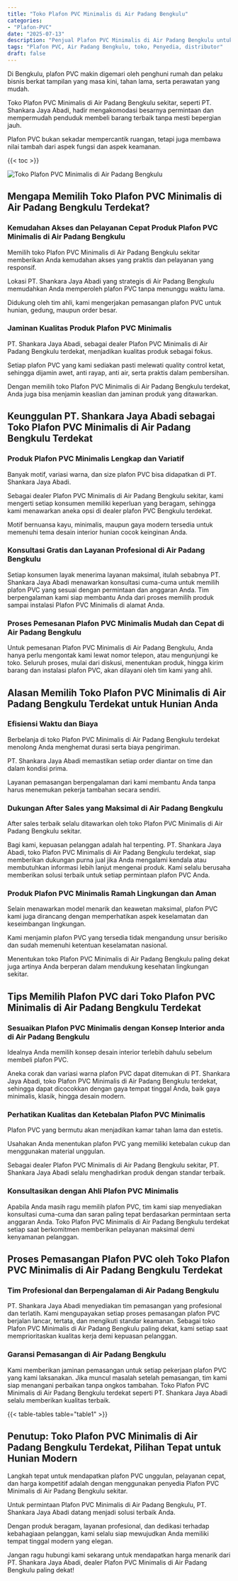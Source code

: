 ```yaml
---
title: "Toko Plafon PVC Minimalis di Air Padang Bengkulu"
categories: 
- "Plafon-PVC"
date: "2025-07-13"
description: "Penjual Plafon PVC Minimalis di Air Padang Bengkulu untuk rumah, kantor, dan toko. Produk unggulan, beragam motif, pilihan warna elegan, beserta jasa penempatan dikerjakan oleh tenaga ahli ahli dan jaminan resmi!|Servis penyediaan Plafon PVC Minimalis di Air Padang Bengkulu bagi kebutuhan tempat tinggal, kantor, atau ritel, beserta material berkualitas dan pemasangan oleh tenaga ahli ahli serta kepastian resmi.|Solusi Plafon PVC Minimalis di Air Padang Bengkulu yang terbukti bagi rumah, perkantoran, dan toko, dengan material berkualitas dan pemasangan ditangani oleh tim ahli serta kepastian resmi.|Penyediaan Plafon PVC Minimalis di Air Padang Bengkulu untuk rumah, perkantoran, dan ritel, beserta material berkualitas dan instalasi ditangani oleh tim ahli, disertai beserta kepastian resmi.}"
tags: "Plafon PVC, Air Padang Bengkulu, toko, Penyedia, distributor"
draft: false
---
```


Di Bengkulu, plafon PVC makin digemari oleh penghuni rumah dan pelaku bisnis berkat tampilan yang masa kini, tahan lama, serta perawatan yang mudah.

Toko Plafon PVC Minimalis di Air Padang Bengkulu sekitar, seperti PT. Shankara Jaya Abadi, hadir mengakomodasi besarnya permintaan dan mempermudah penduduk membeli barang terbaik tanpa mesti bepergian jauh.

Plafon PVC bukan sekadar mempercantik ruangan, tetapi juga membawa nilai tambah dari aspek fungsi dan aspek keamanan.

{{< toc >}}

![Toko Plafon PVC Minimalis di Air Padang Bengkulu](/images/Plafon-PVC/Toko-Plafon-PVC-Minimalis-di-Air-Padang-Bengkulu.png)


## Mengapa Memilih Toko Plafon PVC Minimalis di Air Padang Bengkulu Terdekat?

### Kemudahan Akses dan Pelayanan Cepat Produk Plafon PVC Minimalis di Air Padang Bengkulu

Memilih toko Plafon PVC Minimalis di Air Padang Bengkulu sekitar memberikan Anda kemudahan akses yang praktis dan pelayanan yang responsif.

Lokasi PT. Shankara Jaya Abadi yang strategis di Air Padang Bengkulu memudahkan Anda memperoleh plafon PVC tanpa menunggu waktu lama.

Didukung oleh tim ahli, kami mengerjakan pemasangan plafon PVC untuk hunian, gedung, maupun order besar.

### Jaminan Kualitas Produk Plafon PVC Minimalis

PT. Shankara Jaya Abadi, sebagai dealer Plafon PVC Minimalis di Air Padang Bengkulu terdekat, menjadikan kualitas produk sebagai fokus.

Setiap plafon PVC yang kami sediakan pasti melewati quality control ketat, sehingga dijamin awet, anti rayap, anti air, serta praktis dalam pembersihan.

Dengan memilih toko Plafon PVC Minimalis di Air Padang Bengkulu terdekat, Anda juga bisa menjamin keaslian dan jaminan produk yang ditawarkan.

## Keunggulan PT. Shankara Jaya Abadi sebagai Toko Plafon PVC Minimalis di Air Padang Bengkulu Terdekat

### Produk Plafon PVC Minimalis Lengkap dan Variatif

Banyak motif, variasi warna, dan size plafon PVC bisa didapatkan di PT. Shankara Jaya Abadi.

Sebagai dealer Plafon PVC Minimalis di Air Padang Bengkulu sekitar, kami mengerti setiap konsumen memiliki keperluan yang beragam, sehingga kami menawarkan aneka opsi di dealer plafon PVC Bengkulu terdekat.

Motif bernuansa kayu, minimalis, maupun gaya modern tersedia untuk memenuhi tema desain interior hunian cocok keinginan Anda.

### Konsultasi Gratis dan Layanan Profesional di Air Padang Bengkulu

Setiap konsumen layak menerima layanan maksimal, itulah sebabnya PT. Shankara Jaya Abadi menawarkan konsultasi cuma-cuma untuk memilih plafon PVC yang sesuai dengan permintaan dan anggaran Anda. Tim berpengalaman kami siap membantu Anda dari proses memilih produk sampai instalasi Plafon PVC Minimalis di alamat Anda.

### Proses Pemesanan Plafon PVC Minimalis Mudah dan Cepat di Air Padang Bengkulu

Untuk pemesanan Plafon PVC Minimalis di Air Padang Bengkulu, Anda hanya perlu mengontak kami lewat nomor telepon, atau mengunjungi ke toko. Seluruh proses, mulai dari diskusi, menentukan produk, hingga kirim barang dan instalasi plafon PVC, akan dilayani oleh tim kami yang ahli.

## Alasan Memilih Toko Plafon PVC Minimalis di Air Padang Bengkulu Terdekat untuk Hunian Anda

### Efisiensi Waktu dan Biaya

Berbelanja di toko Plafon PVC Minimalis di Air Padang Bengkulu terdekat menolong Anda menghemat durasi serta biaya pengiriman.

PT. Shankara Jaya Abadi memastikan setiap order diantar on time dan dalam kondisi prima.

Layanan pemasangan berpengalaman dari kami membantu Anda tanpa harus menemukan pekerja tambahan secara sendiri.

### Dukungan After Sales yang Maksimal di Air Padang Bengkulu

After sales terbaik selalu ditawarkan oleh toko Plafon PVC Minimalis di Air Padang Bengkulu sekitar.

Bagi kami, kepuasan pelanggan adalah hal terpenting. PT. Shankara Jaya Abadi, toko Plafon PVC Minimalis di Air Padang Bengkulu terdekat, siap memberikan dukungan purna jual jika Anda mengalami kendala atau membutuhkan informasi lebih lanjut mengenai produk. Kami selalu berusaha memberikan solusi terbaik untuk setiap permintaan plafon PVC Anda.

### Produk Plafon PVC Minimalis Ramah Lingkungan dan Aman

Selain menawarkan model menarik dan keawetan maksimal, plafon PVC kami juga dirancang dengan memperhatikan aspek keselamatan dan keseimbangan lingkungan.

Kami menjamin plafon PVC yang tersedia tidak mengandung unsur berisiko dan sudah memenuhi ketentuan keselamatan nasional.

Menentukan toko Plafon PVC Minimalis di Air Padang Bengkulu paling dekat juga artinya Anda berperan dalam mendukung kesehatan lingkungan sekitar.

## Tips Memilih Plafon PVC dari Toko Plafon PVC Minimalis di Air Padang Bengkulu Terdekat

### Sesuaikan Plafon PVC Minimalis dengan Konsep Interior anda di Air Padang Bengkulu

Idealnya Anda memilih konsep desain interior terlebih dahulu sebelum membeli plafon PVC.

Aneka corak dan variasi warna plafon PVC dapat ditemukan di PT. Shankara Jaya Abadi, toko Plafon PVC Minimalis di Air Padang Bengkulu terdekat, sehingga dapat dicocokkan dengan gaya tempat tinggal Anda, baik gaya minimalis, klasik, hingga desain modern.

### Perhatikan Kualitas dan Ketebalan Plafon PVC Minimalis

Plafon PVC yang bermutu akan menjadikan kamar tahan lama dan estetis.

Usahakan Anda menentukan plafon PVC yang memiliki ketebalan cukup dan menggunakan material unggulan.

Sebagai dealer Plafon PVC Minimalis di Air Padang Bengkulu sekitar, PT. Shankara Jaya Abadi selalu menghadirkan produk dengan standar terbaik.

### Konsultasikan dengan Ahli Plafon PVC Minimalis

Apabila Anda masih ragu memilih plafon PVC, tim kami siap menyediakan konsultasi cuma-cuma dan saran paling tepat berdasarkan permintaan serta anggaran Anda. Toko Plafon PVC Minimalis di Air Padang Bengkulu terdekat setiap saat berkomitmen memberikan pelayanan maksimal demi kenyamanan pelanggan.

## Proses Pemasangan Plafon PVC oleh Toko Plafon PVC Minimalis di Air Padang Bengkulu Terdekat

### Tim Profesional dan Berpengalaman di Air Padang Bengkulu

PT. Shankara Jaya Abadi menyediakan tim pemasangan yang profesional dan terlatih. Kami mengupayakan setiap proses pemasangan plafon PVC berjalan lancar, tertata, dan mengikuti standar keamanan. Sebagai toko Plafon PVC Minimalis di Air Padang Bengkulu paling dekat, kami setiap saat memprioritaskan kualitas kerja demi kepuasan pelanggan.

### Garansi Pemasangan di Air Padang Bengkulu

Kami memberikan jaminan pemasangan untuk setiap pekerjaan plafon PVC yang kami laksanakan. Jika muncul masalah setelah pemasangan, tim kami siap menangani perbaikan tanpa ongkos tambahan. Toko Plafon PVC Minimalis di Air Padang Bengkulu terdekat seperti PT. Shankara Jaya Abadi selalu memberikan kualitas terbaik.

{{< table-tables table="table1" >}}

## Penutup: Toko Plafon PVC Minimalis di Air Padang Bengkulu Terdekat, Pilihan Tepat untuk Hunian Modern

Langkah tepat untuk mendapatkan plafon PVC unggulan, pelayanan cepat, dan harga kompetitif adalah dengan menggunakan penyedia Plafon PVC Minimalis di Air Padang Bengkulu sekitar.

Untuk permintaan Plafon PVC Minimalis di Air Padang Bengkulu, PT. Shankara Jaya Abadi datang menjadi solusi terbaik Anda.

Dengan produk beragam, layanan profesional, dan dedikasi terhadap kebahagiaan pelanggan, kami selalu siap mewujudkan Anda memiliki tempat tinggal modern yang elegan.

Jangan ragu hubungi kami sekarang untuk mendapatkan harga menarik dari PT. Shankara Jaya Abadi, dealer Plafon PVC Minimalis di Air Padang Bengkulu paling dekat!